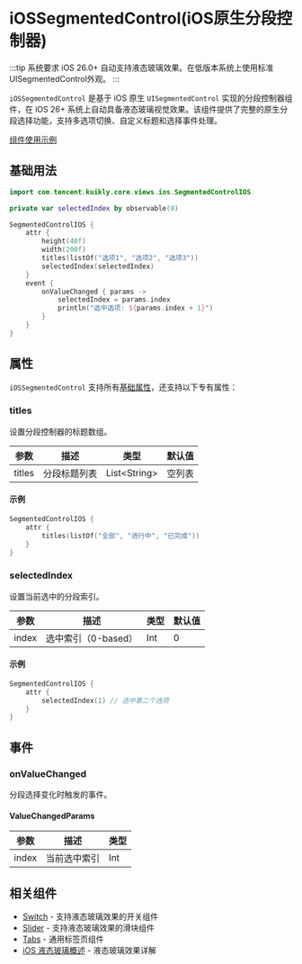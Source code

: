 # iOSSegmentedControl(iOS原生分段控制器)

:::tip 系统要求
iOS 26.0+ 自动支持液态玻璃效果。在低版本系统上使用标准UISegmentedControl外观。
:::

`iOSSegmentedControl` 是基于 iOS 原生 `UISegmentedControl` 实现的分段控制器组件，在 iOS 26+ 系统上自动具备液态玻璃视觉效果。该组件提供了完整的原生分段选择功能，支持多选项切换、自定义标题和选择事件处理。

[组件使用示例](https://github.com/Tencent-TDS/KuiklyUI/blob/main/demo/src/commonMain/kotlin/com/tencent/kuikly/demo/pages/demo/LiquidGlassDemoPage.kt)

## 基础用法

```kotlin
import com.tencent.kuikly.core.views.ios.SegmentedControlIOS

private var selectedIndex by observable(0)

SegmentedControlIOS {
    attr {
        height(40f)
        width(200f)
        titles(listOf("选项1", "选项2", "选项3"))
        selectedIndex(selectedIndex)
    }
    event {
        onValueChanged { params ->
            selectedIndex = params.index
            println("选中选项: ${params.index + 1}")
        }
    }
}
```

## 属性

`iOSSegmentedControl` 支持所有[基础属性](basic-attr-event.md#基础属性)，还支持以下专有属性：

### titles

设置分段控制器的标题数组。

| 参数 | 描述 | 类型 | 默认值 |
| -- | -- | -- | -- |
| titles | 分段标题列表 | List\<String\> | 空列表 |

#### 示例

```kotlin
SegmentedControlIOS {
    attr {
        titles(listOf("全部", "进行中", "已完成"))
    }
}
```

### selectedIndex

设置当前选中的分段索引。

| 参数 | 描述 | 类型 | 默认值 |
| -- | -- | -- | -- |
| index | 选中索引（0-based） | Int | 0 |

#### 示例

```kotlin
SegmentedControlIOS {
    attr {
        selectedIndex(1) // 选中第二个选项
    }
}
```

## 事件

### onValueChanged

分段选择变化时触发的事件。

#### ValueChangedParams

| 参数 | 描述 | 类型 |
| -- | -- | -- |
| index | 当前选中索引 | Int |

## 相关组件

- [Switch](./switch.md) - 支持液态玻璃效果的开关组件
- [Slider](./slider.md) - 支持液态玻璃效果的滑块组件
- [Tabs](./tabs.md) - 通用标签页组件
- [iOS 液态玻璃概述](./ios26-liquid-glass.md) - 液态玻璃效果详解
